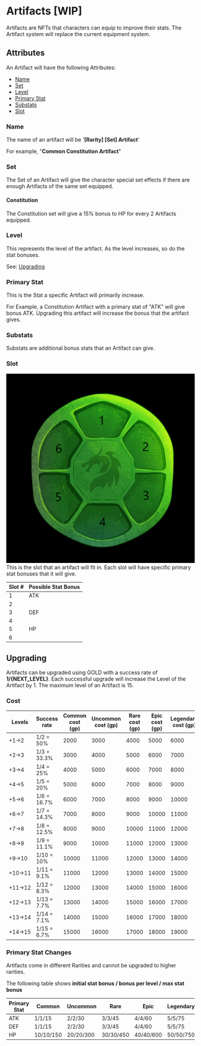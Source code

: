 # Artifacts [WIP]

Artifacts are NFTs that characters can equip to improve their stats. The Artifact system will replace the current equipment system.

## Attributes

An Artifact will have the following Attributes:

- [Name](#name)
- [Set](#set)
- [Level](#level)
- [Primary Stat](#primary-stat)
- [Substats](#substats)
- [Slot](#slot)

### Name

The name of an artifact will be '**[Rarity] [Set] Artifact**'

For example, "**Common Constitution Artifact**"

### Set

The Set of an Artifact will give the character special set effects if there are enough Artifacts of the same set equipped.

#### Constitution

The Constitution set will give a 15% bonus to HP for every 2 Artifacts equipped.

### Level

This represents the level of the artifact. As the level increases, so do the stat bonuses.

See: [Upgrading](#upgrading)

### Primary Stat

This is the Stat a specific Artifact will primarily increase.

For Example, a Constitution Artifact with a primary stat of "ATK" will give bonus ATK. Upgrading this artifact will increase the bonus that the artifact gives.

### Substats

Substats are additional bonus stats that an Artifact can give.

### Slot

![Slot](./img/slots.png)
This is the slot that an artifact will fit in. Each slot will have specific primary stat bonuses that it will give.

| Slot # | Possible Stat Bonus |
| ------ | ------------------- |
| 1      | ATK                 |
| 2      |                     |
| 3      | DEF                 |
| 4      |                     |
| 5      | HP                  |
| 6      |                     |

## Upgrading

Artifacts can be upgraded using GOLD with a success rate of **1/{NEXT_LEVEL}**. Each successful upgrade will increase the Level of the Artifact by 1. The maximum level of an Artifact is 15.

### Cost

| Levels | Success rate | Common cost (gp) | Uncommon cost (gp) | Rare cost (gp) | Epic cost (gp) | Legendary cost (gp) |
| ------ | ------------ | ---------------- | ------------------ | -------------- | -------------- | ------------------- |
| +1→2   | 1/2 = 50%    | 2000             | 3000               | 4000           | 5000           | 6000                |
| +2→3   | 1/3 = 33.3%  | 3000             | 4000               | 5000           | 6000           | 7000                |
| +3→4   | 1/4 = 25%    | 4000             | 5000               | 6000           | 7000           | 8000                |
| +4→5   | 1/5 = 20%    | 5000             | 6000               | 7000           | 8000           | 9000                |
| +5→6   | 1/6 = 16.7%  | 6000             | 7000               | 8000           | 9000           | 10000               |
| +6→7   | 1/7 = 14.3%  | 7000             | 8000               | 9000           | 10000          | 11000               |
| +7→8   | 1/8 = 12.5%  | 8000             | 9000               | 10000          | 11000          | 12000               |
| +8→9   | 1/9 = 11.1%  | 9000             | 10000              | 11000          | 12000          | 13000               |
| +9→10  | 1/10 = 10%   | 10000            | 11000              | 12000          | 13000          | 14000               |
| +10→11 | 1/11 = 9.1%  | 11000            | 12000              | 13000          | 14000          | 15000               |
| +11→12 | 1/12 = 8.3%  | 12000            | 13000              | 14000          | 15000          | 16000               |
| +12→13 | 1/13 = 7.7%  | 13000            | 14000              | 15000          | 16000          | 17000               |
| +13→14 | 1/14 = 7.1%  | 14000            | 15000              | 16000          | 17000          | 18000               |
| +14→15 | 1/15 = 6.7%  | 15000            | 16000              | 17000          | 18000          | 19000               |

### Primary Stat Changes

Artifacts come in different Rarities and cannot be upgraded to higher rarities.

The following table shows **initial stat bonus / bonus per level / max stat bonus**

| Primary Stat | Common    | Uncommon  | Rare      | Epic      | Legendary |
| ------------ | --------- | --------- | --------- | --------- | --------- |
| ATK          | 1/1/15    | 2/2/30    | 3/3/45    | 4/4/60    | 5/5/75    |
| DEF          | 1/1/15    | 2/2/30    | 3/3/45    | 4/4/60    | 5/5/75    |
| HP           | 10/10/150 | 20/20/300 | 30/30/450 | 40/40/600 | 50/50/750 |
